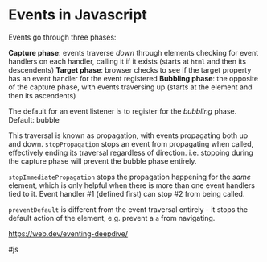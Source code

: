 # Events in Javascript

Events go through three phases:

**Capture phase**: events traverse _down_ through elements checking for event handlers on each handler, calling it if it exists (starts at `html` and then its descendents)
**Target phase**: browser checks to see if the target property has an event handler for the event registered
**Bubbling phase**: the opposite of the capture phase, with events traversing up (starts at the element and then its ascendents)

The default for an event listener is to register for the _bubbling_ phase.
Default: bubble

This traversal is known as propagation, with events propagating both up and down. `stopPropagation` stops an event from propagating when called, effectively ending its traversal regardless of direction. i.e. stopping during the capture phase will prevent the bubble phase entirely.

`stopImmediatePropagation` stops the propagation happening for the _same_ element, which is only helpful when there is more than one event handlers tied to it. Event handler #1 (defined first) can stop #2 from being called.

`preventDefault` is different from the event traversal entirely - it stops the default action of the element, e.g. prevent a `a` from navigating.

https://web.dev/eventing-deepdive/

#js